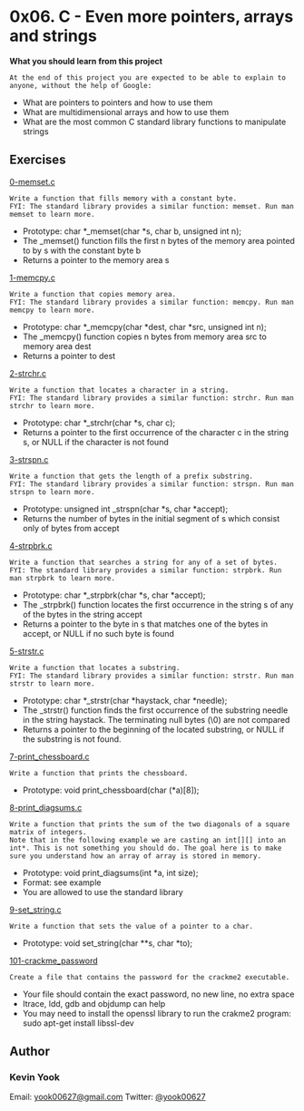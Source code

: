 # 0x06. C - Even more pointers, arrays and strings

**What you should learn from this project**

    At the end of this project you are expected to be able to explain to anyone, without the help of Google:

* What are pointers to pointers and how to use them
* What are multidimensional arrays and how to use them
* What are the most common C standard library functions to manipulate strings

## Exercises

[0-memset.c](./0-memset.c)
```
Write a function that fills memory with a constant byte.
FYI: The standard library provides a similar function: memset. Run man memset to learn more.
```
* Prototype: char *_memset(char *s, char b, unsigned int n);
* The _memset() function fills the first n bytes of the memory area pointed to by s with the constant byte b
* Returns a pointer to the memory area s

[1-memcpy.c](./1-memcpy.c)
```
Write a function that copies memory area.
FYI: The standard library provides a similar function: memcpy. Run man memcpy to learn more.
```
* Prototype: char *_memcpy(char *dest, char *src, unsigned int n);
* The _memcpy() function copies n bytes from memory area src to memory area dest
* Returns a pointer to dest

[2-strchr.c](./2-strchr.c)
```
Write a function that locates a character in a string.
FYI: The standard library provides a similar function: strchr. Run man strchr to learn more.
```
* Prototype: char *_strchr(char *s, char c);
* Returns a pointer to the first occurrence of the character c in the string s, or NULL if the character is not found

[3-strspn.c](./3-strspn.c)
```
Write a function that gets the length of a prefix substring.
FYI: The standard library provides a similar function: strspn. Run man strspn to learn more.
```
* Prototype: unsigned int _strspn(char *s, char *accept);
* Returns the number of bytes in the initial segment of s which consist only of bytes from accept

[4-strpbrk.c](./4-strpbrk.c)
```
Write a function that searches a string for any of a set of bytes.
FYI: The standard library provides a similar function: strpbrk. Run man strpbrk to learn more.
```
* Prototype: char *_strpbrk(char *s, char *accept);
* The _strpbrk() function locates the first occurrence in the string s of any of the bytes in the string accept
* Returns a pointer to the byte in s that matches one of the bytes in accept, or NULL if no such byte is found

[5-strstr.c](./5-strstr.c)
```
Write a function that locates a substring.
FYI: The standard library provides a similar function: strstr. Run man strstr to learn more.
```
* Prototype: char *_strstr(char *haystack, char *needle);
* The _strstr() function finds the first occurrence of the substring needle in the string haystack. The terminating null bytes (\0) are not compared
* Returns a pointer to the beginning of the located substring, or NULL if the substring is not found.

[7-print_chessboard.c](./7-print_chessboard.c)
```
Write a function that prints the chessboard.
```
* Prototype: void print_chessboard(char (*a)[8]);

[8-print_diagsums.c](./8-print_diagsums.c)
```
Write a function that prints the sum of the two diagonals of a square matrix of integers.
Note that in the following example we are casting an int[][] into an int*. This is not something you should do. The goal here is to make sure you understand how an array of array is stored in memory.
```
* Prototype: void print_diagsums(int *a, int size);
* Format: see example
* You are allowed to use the standard library

[9-set_string.c](./9-set_string.c)
```
Write a function that sets the value of a pointer to a char.
```
* Prototype: void set_string(char **s, char *to);

[101-crackme_password](./101-crackme_password)
```
Create a file that contains the password for the crackme2 executable.
```
* Your file should contain the exact password, no new line, no extra space
* ltrace, ldd, gdb and objdump can help
* You may need to install the openssl library to run the crakme2 program: sudo apt-get install libssl-dev 

## Author
### Kevin Yook 
Email: <yook00627@gmail.com> Twitter: [@yook00627](https://twitter.com/yook00627)
